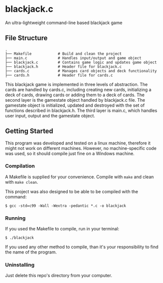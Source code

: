 # blackjack.c
An ultra-lightweight command-line based blackjack game

## File Structure

```
.
├── Makefile            # Build and clean the project
├── main.c              # Handles input/output and game object
├── blackjack.c         # Contains game logic and updates game object
├── blackjack.h         # Header file for blackjack.c
├── cards.c             # Manages card objects and deck functionality
├── cards.h             # Header file for cards.c
```

This blackjack game is implemented in three levels of abstraction. The cards are handled by cards.c, including creating new cards, initializing a deck of cards, drawing cards or adding them to a deck of cards. The second layer is the gamestate object handled by blackjack.c file. The gamestate object is initialized, updated and destroyed with the set of functions described in blackjack.h. The third layer is main.c, which handles user input, output and the gamestate object.

## Getting Started
This program was developed and tested on a linux machine, therefore it might not work on different machines. However, no machine-specific code was used, so it should compile just fine on a Windows machine.

### Compilation 
A Makefile is supplied for your convenience. Compile with `make` and clean with `make clean`.

This project was also designed to be able to be compiled with the command:
```
$ gcc -std=c99 -Wall -Wextra -pedantic *.c -o blackjack
```

### Running
If you used the Makefile to compile, run in your terminal:
```
$ ./blackjack
```

If you used any other method to compile, than it's your responsibility to find the name of the program.

### Uninstalling
Just delete this repo's directory from your computer. 
